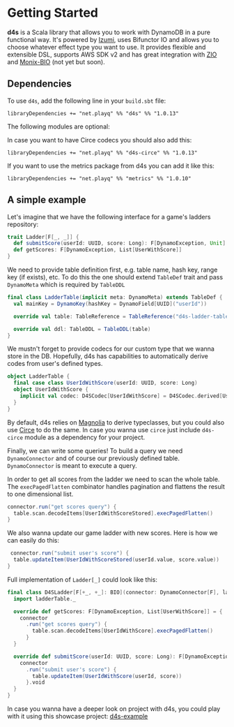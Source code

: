 # Getting Started

__d4s__ is a Scala library that allows you to work with DynamoDB in a pure functional way. 
It's powered by [Izumi](https://izumi.7mind.io/latest/release/doc/index.html), uses Bifunctor IO and allows you to choose whatever effect type you want to use. 
It provides flexible and extensible DSL, supports AWS SDK v2 and has great integration with [ZIO](https://zio.dev/) and [Monix-BIO](https://bio.monix.io/) (not yet but soon).

## Dependencies

To use `d4s`, add the following line in your `build.sbt` file:

```
libraryDependencies += "net.playq" %% "d4s" %% "1.0.13"
```
The following modules are optional:

In case you want to have Circe codecs you should also add this:
```
libraryDependencies += "net.playq" %% "d4s-circe" %% "1.0.13"
```
If you want to use the metrics package from d4s you can add it like this:
```
libraryDependencies += "net.playq" %% "metrics" %% "1.0.10"
```

## A simple example
Let's imagine that we have the following interface for a game's ladders repository: 
```scala
trait Ladder[F[_, _]] {
  def submitScore(userId: UUID, score: Long): F[DynamoException, Unit]
  def getScores: F[DynamoException, List[UserWithScore]]
}
```
We need to provide table definition first, e.g. table name, hash key, range key (if exists), etc.
To do this the one should extend `TableDef` trait and pass `DynamoMeta` which is required by `TableDDL`

```scala
final class LadderTable(implicit meta: DynamoMeta) extends TableDef {
  val mainKey = DynamoKey(hashKey = DynamoField[UUID]("userId"))

  override val table: TableReference = TableReference("d4s-ladder-table", mainKey)

  override val ddl: TableDDL = TableDDL(table)
}
```
We mustn't forget  to  provide codecs for our custom type that we wanna store in the DB.
Hopefully, d4s has capabilities to automatically derive codes from user's defined types.
```scala
object LadderTable {
  final case class UserIdWithScore(userId: UUID, score: Long)
  object UserIdWithScore {
    implicit val codec: D4SCodec[UserIdWithScore] = D4SCodec.derived[UserIdWithScore]
  }
}
```
By default, d4s relies on [Magnolia](https://propensive.com/opensource/magnolia/) to derive typeclasses,
but you could also use [Circe](https://circe.github.io/circe/) to do the same. In case you wanna use `circe` just
include `d4s-circe` module as a dependency for your project.

Finally, we can write some queries!
To build a query we need `DynamoConnector` and of course our previously defined table.
`DynamoConnector` is meant to execute a query.

In order to get all scores from the ladder we need to scan the whole table. The `execPagedFlatten` combinator
handles pagination and flattens the result to one dimensional list.
```scala
connector.run("get scores query") {
  table.scan.decodeItems[UserIdWithScoreStored].execPagedFlatten()
}
```
We also wanna update our game ladder with new scores. Here is how we can easily do this:
```scala
 connector.run("submit user's score") {
  table.updateItem(UserIdWithScoreStored(userId.value, score.value))
}
```
Full implementation of `Ladder[_]`  could look like this:
```scala
final class D4SLadder[F[+_, +_]: BIO](connector: DynamoConnector[F], ladderTable: LadderTable) extends Ladder[F] {
  import ladderTable._

  override def getScores: F[DynamoException, List[UserWithScore]] = {
    connector
      .run("get scores query") {
        table.scan.decodeItems[UserIdWithScore].execPagedFlatten()
      }
  }

  override def submitScore(userId: UUID, score: Long): F[DynamoException, Unit] = {
    connector
      .run("submit user's score") {
        table.updateItem(UserIdWithScore(userId, score))
      }.void
  }
}
```

In case you wanna have a deeper look on project with d4s, you could play with it using this showcase project: [d4s-example](https://github.com/VladPodilnyk/d4s-example) 
